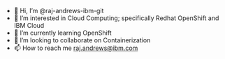 - 👋 Hi, I’m @raj-andrews-ibm-git
- 👀 I’m interested in Cloud Computing; specifically Redhat OpenShift and IBM Cloud
- 🌱 I’m currently learning OpenShift
- 💞️ I’m looking to collaborate on Containerization
- 📫 How to reach me raj.andrews@ibm.com

<!---
raj-andrews-ibm-git/raj-andrews-ibm-git is a ✨ special ✨ repository because its `README.md` (this file) appears on your GitHub profile.
You can click the Preview link to take a look at your changes.
--->
